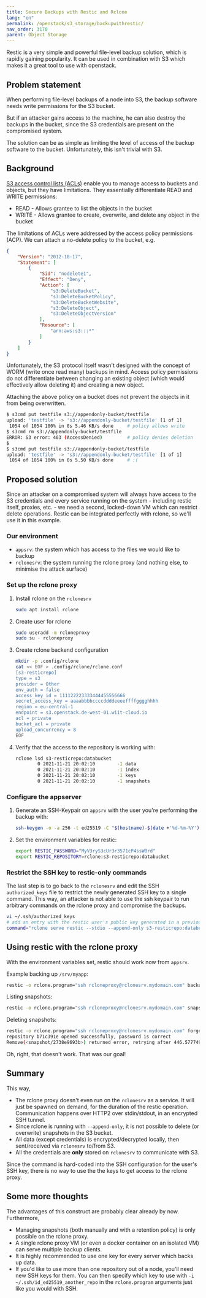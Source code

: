 ```yaml
---
title: Secure Backups with Restic and Rclone
lang: "en"
permalink: /openstack/s3_storage/backupwithrestic/
nav_order: 3170
parent: Object Storage
---
```


Restic is a very simple and powerful file-level backup solution, which is rapidly gaining popularity. It can be used in combination with S3 which makes it a great tool to use with openstack.

## Problem statement

When performing file-level backups of a node into S3, the backup software needs write permissions for the S3 bucket.

But if an attacker gains access to the machine, he can also destroy the backups in the bucket, since the S3 credentials are present on the compromised system.

The solution can be as simple as limiting the level of access of the backup software to the bucket. Unfortunately, this isn't trivial with S3.

## Background

[S3 access control lists (ACLs)](/openstack/storage/s3_documentation/security) enable you to manage access to buckets and objects, but they have limitations. They essentially differentiate READ and WRITE permissions:

* READ - Allows grantee to list the objects in the bucket
* WRITE - Allows grantee to create, overwrite, and delete any object in the bucket

The limitations of ACLs were addressed by the access policy permissions (ACP). We can attach a no-delete policy to the bucket, e.g.

```json
{
    "Version": "2012-10-17",
    "Statement": [
        {
            "Sid": "nodelete1",
            "Effect": "Deny",
            "Action": [
                "s3:DeleteBucket",
                "s3:DeleteBucketPolicy",
                "s3:DeleteBucketWebsite",
                "s3:DeleteObject",
                "s3:DeleteObjectVersion"
            ],
            "Resource": [
                "arn:aws:s3:::*"
            ]
        }
    ]
}
```

Unfortunately, the S3 protocol itself wasn't designed with the concept of WORM (write once read many) backups in mind. Access policy permissions do not differentiate between changing an existing object (which would effectively allow deleting it) and creating a new object.

Attaching the above policy on a bucket does not prevent the objects in it from being overwritten.

```bash
$ s3cmd put testfile s3://appendonly-bucket/testfile
upload: 'testfile' -> 's3://appendonly-bucket/testfile' [1 of 1]
 1054 of 1054 100% in 0s 5.46 KB/s done     # policy allows write
$ s3cmd rm s3://appendonly-bucket/testfile
ERROR: S3 error: 403 (AccessDenied)         # policy denies deletion
$
$ s3cmd put testfile s3://appendonly-bucket/testfile
upload: 'testfile' -> 's3://appendonly-bucket/testfile' [1 of 1]
 1054 of 1054 100% in 0s 5.50 KB/s done     # :(
```

## Proposed solution

Since an attacker on a compromised system will always have access to the S3 credentials and every service running on the system - including restic itself, proxies, etc. - we need a second, locked-down VM which can restrict delete operations. Restic can be integrated perfectly with rclone, so we'll use it in this example.

### Our environment

* `appsrv`: the system which has access to the files we would like to backup
* `rclonesrv`: the system running the rclone proxy (and nothing else, to minimise the attack surface)

### Set up the rclone proxy

1. Install rclone on the `rclonesrv`

    ```bash
    sudo apt install rclone
    ```

1. Create user for rclone

    ```bash
    sudo useradd -m rcloneproxy
    sudo su - rcloneproxy
    ```

1. Create rclone backend configuration

    ```bash
    mkdir -p .config/rclone
    cat << EOF > .config/rclone/rclone.conf
    [s3-resticrepo]
    type = s3
    provider = Other
    env_auth = false
    access_key_id = 111122223333444455556666
    secret_access_key = aaaabbbbccccddddeeeeffffgggghhhh
    region = eu-central-1
    endpoint = s3.openstack.de-west-01.wiit-cloud.io
    acl = private
    bucket_acl = private
    upload_concurrency = 8
    EOF
    ```

1. Verify that the access to the repository is working with:

    ```bash
    rclone lsd s3-resticrepo:databucket
            0 2021-11-21 20:02:10        -1 data
            0 2021-11-21 20:02:10        -1 index
            0 2021-11-21 20:02:10        -1 keys
            0 2021-11-21 20:02:10        -1 snapshots
    ```

### Configure the appserver

1. Generate an SSH-Keypair on `appsrv` with the user you're performing the backup with:

    ```bash
    ssh-keygen -o -a 256 -t ed25519 -C "$(hostname)-$(date +'%d-%m-%Y')"
    ```

1. Set the environment variables for restic:

    ```bash
    export RESTIC_PASSWORD="MyV3ryS3cUr3r3571cP4ssW0rd"
    export RESTIC_REPOSITORY=rclone:s3-resticrepo:databucket
    ```

### Restrict the SSH key to restic-only commands

The last step is to go back to the `rclonesrv` and edit the SSH `authorized_keys` file to restrict the newly generated SSH key to a single command. This way, an attacker is not able to use the ssh keypair to run arbitrary commands on the rclone proxy and compromise the backups.

```bash
vi ~/.ssh/authorized_keys
# add an entry with the restic user's public key generated in a previous step:
command="rclone serve restic --stdio --append-only s3-resticrepo:databucket" ssh-ed25519 AAAAC3fdsC1lZddsDNTE5ADsaDgfTwNtWmwiocdT9q4hxcss6tGDfgGTdiNN0z7zN appsrv-18-11-2021
```

## Using restic with the rclone proxy

With the environment variables set, restic should work now from `appsrv`.

Example backing up `/srv/myapp`:

```bash
restic -o rclone.program="ssh rcloneproxy@rclonesrv.mydomain.com" backup /srv/myapp
```

Listing snapshots:

```bash
restic -o rclone.program="ssh rcloneproxy@rclonesrv.mydomain.com" snapshots
```

Deleting snapshots:

```bash
restic -o rclone.program="ssh rcloneproxy@rclonesrv.mydomain.com" forget 2738e969
repository b71c391e opened successfully, password is correct
Remove(<snapshot/2738e9693b>) returned error, retrying after 446.577749ms: blob not removed, server response: 403 Forbidden (403)
```

Oh, right, that doesn't work. That was our goal!

## Summary

This way,

* The rclone proxy doesn't even run on the `rclonesrv` as a service. It will just be spawned on demand, for the duration of the restic operation. Communication happens over HTTP2 over stdin/stdout, in an encrypted SSH tunnel.
* Since rclone is running with `--append-only`, it is not possible to delete (or overwrite) snapshots in the S3 bucket.
* All data (except credentials) is encrypted/decrypted locally, then sent/received via `rclonesrv` to/from S3.
* All the credentials are **only** stored on `rclonesrv` to communicate with S3.

Since the command is hard-coded into the SSH configuration for the user's SSH key, there is no way to use the the keys to get access to the rclone proxy.

## Some more thoughts

The advantages of this construct are probably clear already by now. Furthermore,

* Managing snapshots (both manually and with a retention policy) is only possible on the rclone proxy.
* A single rclone proxy VM (or even a docker container on an isolated VM) can serve multiple backup clients.
* It is highly recommended to use one key for every server which backs up data.
* If you'd like to use more than one repository out of a node, you'll need new SSH keys for them. You can then specify which key to use with `-i ~/.ssh/id_ed25519_another_repo` in the `rclone.program` arguments just like you would with SSH.
